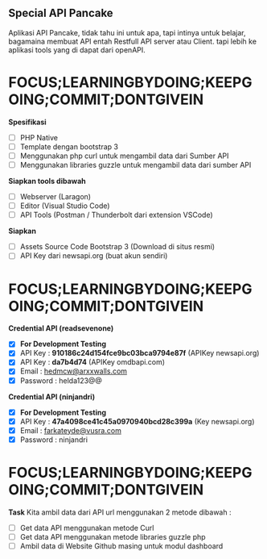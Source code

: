 ## Special API Pancake
Aplikasi API Pancake, tidak tahu ini untuk apa, tapi intinya untuk belajar, bagamaina membuat API entah Restfull API server atau Client. tapi lebih ke aplikasi tools yang di dapat dari openAPI.

# FOCUS;LEARNINGBYDOING;KEEPGOING;COMMIT;DONTGIVEIN

**Spesifikasi**
- [ ] PHP Native
- [ ] Template dengan bootstrap 3
- [ ] Menggunakan php curl untuk mengambil data dari Sumber API
- [ ] Menggunakan libraries guzzle untuk mengambil data dari sumber API

**Siapkan tools dibawah**
- [ ] Webserver (Laragon)
- [ ] Editor (Visual Studio Code)
- [ ] API Tools (Postman / Thunderbolt dari extension VSCode)

**Siapkan**
- [ ] Assets Source Code Bootstrap 3 (Download di situs resmi)
- [ ] API Key dari newsapi.org (buat akun sendiri)

# FOCUS;LEARNINGBYDOING;KEEPGOING;COMMIT;DONTGIVEIN

**Credential API (readsevenone)**
- [x] **For Development Testing**
- [x] API Key : **910186c24d154fce9bc03bca9794e87f** (APIKey newsapi.org)
- [x] API Key : **da7b4d74** (APIKey omdbapi.com)
- [x] Email : hedmcw@arxxwalls.com
- [x] Password : helda123@@

**Credential API (ninjandri)**
- [x] **For Development Testing**
- [x] API Key : **47a4098ce41c45a0970940bcd28c399a** (Key newsapi.org)
- [x] Email : farkateyde@vusra.com
- [x] Password : ninjandri

# FOCUS;LEARNINGBYDOING;KEEPGOING;COMMIT;DONTGIVEIN

**Task**
Kita ambil data dari API url menggunakan 2 metode dibawah : 
- [ ] Get data API menggunakan metode Curl
- [ ] Get data API menggunakan metode libraries guzzle php
- [ ] Ambil data di Website Github masing untuk modul dashboard
